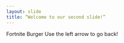 ```yaml
---
layout: slide
title: “Welcome to our second slide!”
---
```

Fortnite Burger
Use the left arrow to go back!
